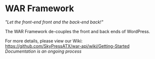 # WAR Framework #

*"Let the front-end front and the back-end back!"*

The WAR Framework de-couples the front and back ends of WordPress.

For more details, please view our Wiki: https://github.com/SkyPressATX/war-api/wiki/Getting-Started
*Documentation is an ongoing process*

